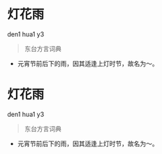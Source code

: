 # 灯花雨
den1 hua1 y3
> 东台方言词典
- 元宵节前后下的雨，因其适逢上灯时节，故名为～。

# 灯花雨
den1 hua1 y3
> 东台方言词典
- 元宵节前后下的雨，因其适逢上灯时节，故名为～。
